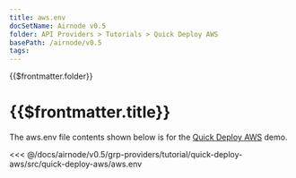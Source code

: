 ```yaml
---
title: aws.env
docSetName: Airnode v0.5
folder: API Providers > Tutorials > Quick Deploy AWS
basePath: /airnode/v0.5
tags:
---
```


<TitleSpan>{{$frontmatter.folder}}</TitleSpan>

# {{$frontmatter.title}}

<VersionWarning/>

The aws.env file contents shown below is for the [Quick Deploy AWS](./) demo.

<!-- prettier-ignore -->
<<< @/docs/airnode/v0.5/grp-providers/tutorial/quick-deploy-aws/src/quick-deploy-aws/aws.env
